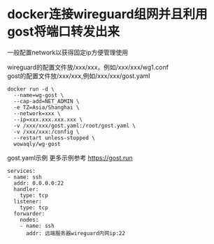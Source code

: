 # docker连接wireguard组网并且利用gost将端口转发出来
一般配置network以获得固定ip方便管理使用  

wireguard的配置文件放/xxx/xxx，例如/xxx/xxx/wg1.conf  
gost的配置文件放/xxx/xxx,例如/xxx/xxx/gost.yaml
```
docker run -d \
  --name=wg-gost \
  --cap-add=NET_ADMIN \
  -e TZ=Asia/Shanghai \
  --network=xxx \
  --ip=xxx.xxx.xxx.xxx \
  -v /xxx/xxx/gost.yaml:/root/gost.yaml \
  -v /xxx/xxx:/config \
  --restart unless-stopped \
  wowaqly/wg-gost
```

gost.yaml示例 更多示例参考 https://gost.run
```
services:
- name: ssh
  addr: 0.0.0.0:22
  handler:
    type: tcp
  listener:
    type: tcp
  forwarder:
    nodes:
    - name: ssh
      addr: 远端服务器wireguard内网ip:22
```
